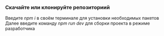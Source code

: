 ### Скачайте или клонируйте репозиториий
Введите _npm i_ в своём терминале для установки необходимых пакетов
Далее введите команду _npm run dev_ для сборки проекта в режиме разработчика
